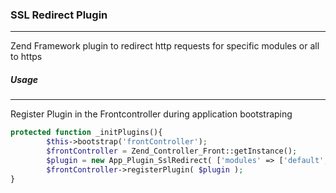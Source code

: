 ### SSL Redirect Plugin
------------------

Zend Framework plugin to redirect http requests for specific modules or all to https

##### Usage
------------------

Register Plugin in the Frontcontroller during application bootstraping

```php
protected function _initPlugins(){
		$this->bootstrap('frontController');
		$frontController = Zend_Controller_Front::getInstance();
		$plugin = new App_Plugin_SslRedirect( ['modules' => ['default', 'admin'], 'exit_now' => false] );
		$frontController->registerPlugin( $plugin );
}
```
